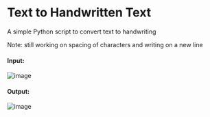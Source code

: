 # Text to Handwritten Text
A simple Python script to convert text to handwriting

Note: still working on spacing of characters and writing on a new line

<h4>Input:</h4>

![image](https://user-images.githubusercontent.com/105583042/185785560-5e5b6aad-f391-401d-a42d-ea4727b00435.png)

<h4>Output:</h4>

![image](https://user-images.githubusercontent.com/105583042/185785596-12441154-35ee-4cfd-a7a3-c3389f3e87e7.png)
